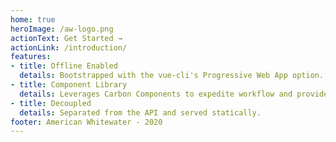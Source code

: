 ```yaml
---
home: true
heroImage: /aw-logo.png
actionText: Get Started →
actionLink: /introduction/
features:
- title: Offline Enabled
  details: Bootstrapped with the vue-cli's Progressive Web App option.
- title: Component Library
  details: Leverages Carbon Components to expedite workflow and provide solid building blocks.
- title: Decoupled
  details: Separated from the API and served statically.
footer: American Whitewater - 2020
---
```

